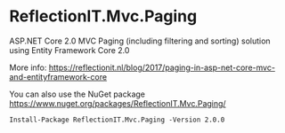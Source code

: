 # ReflectionIT.Mvc.Paging
ASP.NET Core 2.0 MVC Paging (including filtering and sorting) solution using Entity Framework Core 2.0

More info: https://reflectionit.nl/blog/2017/paging-in-asp-net-core-mvc-and-entityframework-core

You can also use the NuGet package https://www.nuget.org/packages/ReflectionIT.Mvc.Paging/

`Install-Package ReflectionIT.Mvc.Paging -Version 2.0.0`                 
